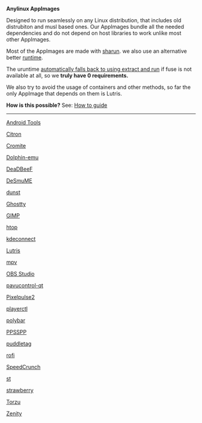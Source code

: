 **Anylinux AppImages**

Designed to run seamlessly on any Linux distribution, that includes old distrubiton and musl based ones. Our AppImages bundle all the needed dependencies and do not depend on host libraries to work unlike most other AppImages.

Most of the AppImages are made with [sharun](https://github.com/VHSgunzo/sharun). we also use an alternative better [runtime](https://github.com/VHSgunzo/uruntime).

The uruntime [automatically falls back to using extract and run](https://github.com/VHSgunzo/uruntime?tab=readme-ov-file#built-in-configuration) if fuse is not available at all, so we **truly have 0 requirements.**

We also try to avoid the usage of containers and other methods, so far the only AppImage that depends on them is Lutris. 


**How is this possible?** See: [How to guide](https://github.com/pkgforge-dev/Anylinux-AppImages/blob/main/HOW-TO-MAKE-THESE.md)

---------------------------------------------------------------------------------------------

[Android Tools](https://github.com/pkgforge-dev/android-tools-AppImage)

[Citron](https://github.com/pkgforge-dev/Citron-AppImage)

[Cromite](https://github.com/pkgforge-dev/Cromite-AppImage)

[Dolphin-emu](https://github.com/pkgforge-dev/Dolphin-emu-AppImage)

[DeaDBeeF](https://github.com/pkgforge-dev/DeaDBeeF-AppImage)

[DeSmuME](https://github.com/pkgforge-dev/DeSmuME-AppImage)

[dunst](https://github.com/pkgforge-dev/dunst-AppImage)

[Ghostty](https://github.com/pkgforge-dev/ghostty-appimage)

[GIMP](https://github.com/pkgforge-dev/GIMP-AppImage)

[htop](https://github.com/pkgforge-dev/htop-AppImage)

[kdeconnect](https://github.com/pkgforge-dev/kdeconnect-AppImage)

[Lutris](https://github.com/pkgforge-dev/Lutris-AppImage)

[mpv](https://github.com/pkgforge-dev/mpv-AppImage)

[OBS Studio](https://github.com/pkgforge-dev/OBS-Studio-AppImage)

[pavucontrol-qt](https://github.com/pkgforge-dev/pavucontrol-qt-AppImage)

[Pixelpulse2](https://github.com/pkgforge-dev/Pixelpulse2-AppImage)

[playerctl](https://github.com/pkgforge-dev/playerctl-AppImage)

[polybar](https://github.com/pkgforge-dev/polybar-AppImage)

[PPSSPP](https://github.com/pkgforge-dev/PPSSPP-AppImage)

[puddletag](https://github.com/pkgforge-dev/puddletag-AppImage)

[rofi](https://github.com/pkgforge-dev/rofi-AppImage)

[SpeedCrunch](https://github.com/pkgforge-dev/SpeedCrunch-AppImage)

[st](https://github.com/pkgforge-dev/st-AppImage)

[strawberry](https://github.com/pkgforge-dev/strawberry-AppImage)

[Torzu](https://github.com/pkgforge-dev/Torzu-AppImage)

[Zenity](https://github.com/pkgforge-dev/Zenity-GTK3-AppImage)
